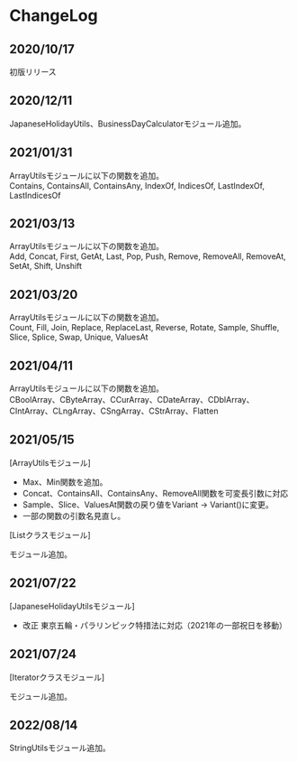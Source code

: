 # ChangeLog

## 2020/10/17
初版リリース

## 2020/12/11
JapaneseHolidayUtils、BusinessDayCalculatorモジュール追加。

## 2021/01/31
ArrayUtilsモジュールに以下の関数を追加。<br>
Contains, ContainsAll, ContainsAny, IndexOf, IndicesOf, LastIndexOf, LastIndicesOf

## 2021/03/13
ArrayUtilsモジュールに以下の関数を追加。<br>
Add, Concat, First, GetAt, Last, Pop, Push, Remove, RemoveAll, RemoveAt, SetAt, Shift, Unshift

## 2021/03/20
ArrayUtilsモジュールに以下の関数を追加。<br>
Count, Fill, Join, Replace, ReplaceLast, Reverse, Rotate, Sample, Shuffle, Slice, Splice, Swap, Unique, ValuesAt

## 2021/04/11
ArrayUtilsモジュールに以下の関数を追加。<br>
CBoolArray、CByteArray、CCurArray、CDateArray、CDblArray、CIntArray、CLngArray、CSngArray、CStrArray、Flatten

## 2021/05/15

[ArrayUtilsモジュール]

- Max、Min関数を追加。
- Concat、ContainsAll、ContainsAny、RemoveAll関数を可変長引数に対応
- Sample、Slice、ValuesAt関数の戻り値をVariant -> Variant()に変更。
- 一部の関数の引数名見直し。

[Listクラスモジュール]

モジュール追加。

## 2021/07/22

[JapaneseHolidayUtilsモジュール]

- 改正 東京五輪・パラリンピック特措法に対応（2021年の一部祝日を移動）

## 2021/07/24

[Iteratorクラスモジュール]

モジュール追加。

## 2022/08/14

StringUtilsモジュール追加。
